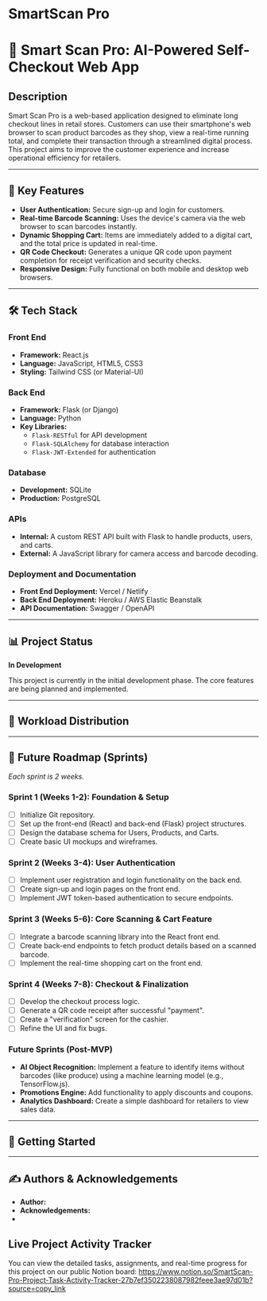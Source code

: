 
# SmartScan Pro

# 🛒 Smart Scan Pro: AI-Powered Self-Checkout Web App

## Description
Smart Scan Pro is a web-based application designed to eliminate long checkout lines in retail stores. Customers can use their smartphone's web browser to scan product barcodes as they shop, view a real-time running total, and complete their transaction through a streamlined digital process. This project aims to improve the customer experience and increase operational efficiency for retailers.

---

## 🔑 Key Features
- **User Authentication:** Secure sign-up and login for customers.
- **Real-time Barcode Scanning:** Uses the device's camera via the web browser to scan barcodes instantly.
- **Dynamic Shopping Cart:** Items are immediately added to a digital cart, and the total price is updated in real-time.
- **QR Code Checkout:** Generates a unique QR code upon payment completion for receipt verification and security checks.
- **Responsive Design:** Fully functional on both mobile and desktop web browsers.

---

## 🛠️ Tech Stack

### Front End
* **Framework:** React.js
* **Language:** JavaScript, HTML5, CSS3
* **Styling:** Tailwind CSS (or Material-UI)

### Back End
* **Framework:** Flask (or Django)
* **Language:** Python
* **Key Libraries:**
    * `Flask-RESTful` for API development
    * `Flask-SQLAlchemy` for database interaction
    * `Flask-JWT-Extended` for authentication

### Database
* **Development:** SQLite
* **Production:** PostgreSQL

### APIs
* **Internal:** A custom REST API built with Flask to handle products, users, and carts.
* **External:** A JavaScript library for camera access and barcode decoding.

### Deployment and Documentation
* **Front End Deployment:** Vercel / Netlify
* **Back End Deployment:** Heroku / AWS Elastic Beanstalk
* **API Documentation:** Swagger / OpenAPI

---

## 📊 Project Status
**In Development**

This project is currently in the initial development phase. The core features are being planned and implemented.

---

## 👥 Workload Distribution


---

## 🚀 Future Roadmap (Sprints)
*Each sprint is 2 weeks.*

### Sprint 1 (Weeks 1-2): Foundation & Setup
- [ ] Initialize Git repository.
- [ ] Set up the front-end (React) and back-end (Flask) project structures.
- [ ] Design the database schema for Users, Products, and Carts.
- [ ] Create basic UI mockups and wireframes.

### Sprint 2 (Weeks 3-4): User Authentication
- [ ] Implement user registration and login functionality on the back end.
- [ ] Create sign-up and login pages on the front end.
- [ ] Implement JWT token-based authentication to secure endpoints.

### Sprint 3 (Weeks 5-6): Core Scanning & Cart Feature
- [ ] Integrate a barcode scanning library into the React front end.
- [ ] Create back-end endpoints to fetch product details based on a scanned barcode.
- [ ] Implement the real-time shopping cart on the front end.

### Sprint 4 (Weeks 7-8): Checkout & Finalization
- [ ] Develop the checkout process logic.
- [ ] Generate a QR code receipt after successful "payment".
- [ ] Create a "verification" screen for the cashier.
- [ ] Refine the UI and fix bugs.

### Future Sprints (Post-MVP)
- **AI Object Recognition:** Implement a feature to identify items without barcodes (like produce) using a machine learning model (e.g., TensorFlow.js).
- **Promotions Engine:** Add functionality to apply discounts and coupons.
- **Analytics Dashboard:** Create a simple dashboard for retailers to view sales data.

---

## 🏁 Getting Started

---
## ✍️ Authors & Acknowledgements
* **Author:** 
* **Acknowledgements:**
* 
## Live Project Activity Tracker
You can view the detailed tasks, assignments, and real-time progress for this project on our public Notion board:
https://www.notion.so/SmartScan-Pro-Project-Task-Activity-Tracker-27b7ef3502238087982feee3ae97d01b?source=copy_link
